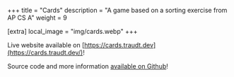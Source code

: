 +++
title = "Cards"
description = "A game based on a sorting exercise from AP CS A"
weight = 9

[extra]
local_image = "img/cards.webp"
+++

Live website available on [https://cards.traudt.dev](https://cards.traudt.dev/)!

Source code and more information [available on Github](https://github.com/blaine-t/cards)!
